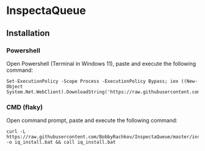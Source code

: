 # InspectaQueue

## Installation
### Powershell

Open Powershell (Terminal in Windows 11), paste and execute the following command:
```
Set-ExecutionPolicy -Scope Process -ExecutionPolicy Bypass; iex ((New-Object System.Net.WebClient).DownloadString('https://raw.githubusercontent.com/BobbyRachkov/InspectaQueue/master/install.ps1'))
```
### CMD (flaky)

Open command prompt, paste and execute the following command:
```
curl -L https://raw.githubusercontent.com/BobbyRachkov/InspectaQueue/master/install.bat -o iq_install.bat && call iq_install.bat
```
